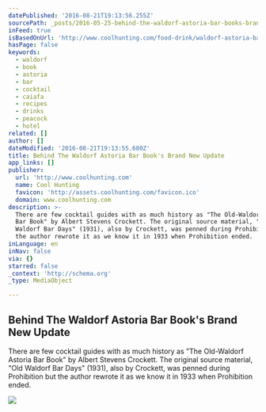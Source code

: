 ```yaml
---
datePublished: '2016-08-21T19:13:56.255Z'
sourcePath: _posts/2016-05-25-behind-the-waldorf-astoria-bar-books-brand-new-update.md
inFeed: true
isBasedOnUrl: 'http://www.coolhunting.com/food-drink/waldorf-astoria-bar-book-update'
hasPage: false
keywords:
  - waldorf
  - book
  - astoria
  - bar
  - cocktail
  - caiafa
  - recipes
  - drinks
  - peacock
  - hotel
related: []
author: []
dateModified: '2016-08-21T19:13:55.680Z'
title: Behind The Waldorf Astoria Bar Book's Brand New Update
app_links: []
publisher:
  url: 'http://www.coolhunting.com'
  name: Cool Hunting
  favicon: 'http://assets.coolhunting.com/favicon.ico'
  domain: www.coolhunting.com
description: >-
  There are few cocktail guides with as much history as "The Old-Waldorf Astoria
  Bar Book" by Albert Stevens Crockett. The original source material, "Old
  Waldorf Bar Days" (1931), also by Crockett, was penned during Prohibition but
  the author rewrote it as we know it in 1933 when Prohibition ended.
inLanguage: en
inNav: false
via: {}
starred: false
_context: 'http://schema.org'
_type: MediaObject

---
```

<article style=""><h1>Behind The Waldorf Astoria Bar Book's Brand New Update</h1><p>There are few cocktail guides with as much history as "The Old-Waldorf Astoria Bar Book" by Albert Stevens Crockett. The original source material, "Old Waldorf Bar Days" (1931), also by Crockett, was penned during Prohibition but the author rewrote it as we know it in 1933 when Prohibition ended.</p><img src="http://assets.coolhunting.com/coolhunting/2016/05/24/large_Waldorf-Bar-Book-02.jpg" /></article>